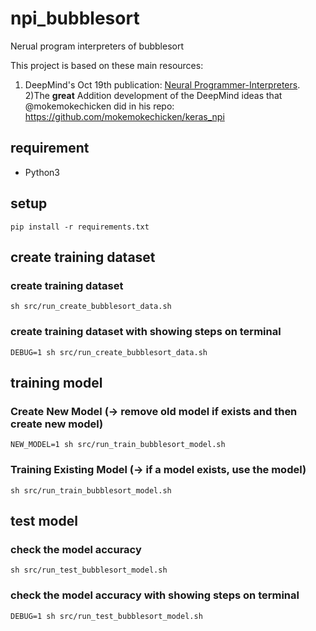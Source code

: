 # npi_bubblesort
Nerual program interpreters of bubblesort

This project is based on these main resources:

1) DeepMind's Oct 19th publication: [Neural Programmer-Interpreters](https://arxiv.org/abs/1511.06279).
2)The <b>great</b> Addition development of the DeepMind ideas that @mokemokechicken did in his repo: https://github.com/mokemokechicken/keras_npi

requirement
-----------

* Python3

setup
-----

```
pip install -r requirements.txt
```

create training dataset
-----------------------
### create training dataset
```
sh src/run_create_bubblesort_data.sh
```

### create training dataset with showing steps on terminal
```
DEBUG=1 sh src/run_create_bubblesort_data.sh
```

training model
------------------
### Create New Model (-> remove old model if exists and then create new model)
```
NEW_MODEL=1 sh src/run_train_bubblesort_model.sh
```

### Training Existing Model (-> if a model exists, use the model)
```
sh src/run_train_bubblesort_model.sh
```

test model
----------
### check the model accuracy
```
sh src/run_test_bubblesort_model.sh
```

### check the model accuracy with showing steps on terminal
```
DEBUG=1 sh src/run_test_bubblesort_model.sh
```
